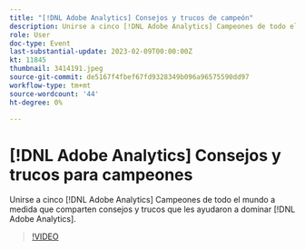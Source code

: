 ```yaml
---
title: "[!DNL Adobe Analytics] Consejos y trucos de campeón"
description: Unirse a cinco [!DNL Adobe Analytics] Campeones de todo el mundo a medida que comparten consejos y trucos que les ayudaron a dominar [!DNL Adobe Analytics].
role: User
doc-type: Event
last-substantial-update: 2023-02-09T00:00:00Z
kt: 11845
thumbnail: 3414191.jpeg
source-git-commit: de5167f4fbef67fd9328349b096a96575590dd97
workflow-type: tm+mt
source-wordcount: '44'
ht-degree: 0%

---
```



# [!DNL Adobe Analytics] Consejos y trucos para campeones

Unirse a cinco [!DNL Adobe Analytics] Campeones de todo el mundo a medida que comparten consejos y trucos que les ayudaron a dominar [!DNL Adobe Analytics].

>[!VIDEO](https://video.tv.adobe.com/v/3414191/?quality=12&learn=on)
